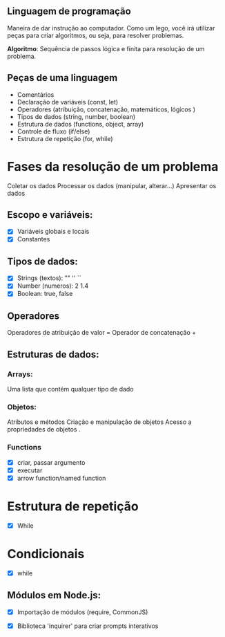 ## Linguagem de programação
Maneira de dar instrução ao computador.
Como um lego, você irá utilizar peças para criar algoritmos, ou seja, para resolver problemas.

**Algoritmo**: Sequência de passos lógica e finita para resolução de um problema.

## Peças de uma linguagem
- Comentários
- Declaração de variáveis (const, let)
- Operadores (atribuição, concatenação, matemáticos, lógicos )
- Tipos de dados (string, number, boolean)
- Estrutura de dados (functions, object, array)
- Controle de fluxo (if/else)
- Estrutura de repetição (for, while)

# Fases da resolução de um problema
Coletar os dados
Processar os dados (manipular, alterar...)
Apresentar os dados

## Escopo e variáveis:
- [x] Variáveis globais e locais
- [x] Constantes

## Tipos de dados:

- [x] Strings (textos): "" '' ``
- [x] Number (numeros): 2 1.4
- [x] Boolean: true, false

## Operadores

Operadores de atribuição de valor =
Operador de concatenação +

## Estruturas de dados:

### Arrays:

Uma lista que contém qualquer tipo de dado

### Objetos:

Atributos e métodos
Criação e manipulação de objetos
Acesso a propriedades de objetos .

### Functions

- [x] criar, passar argumento
- [x] executar
- [x] arrow function/named function

# Estrutura de repetição
- [x] While

# Condicionais
- [x] while

## Módulos em Node.js:
- [x] Importação de módulos (require, CommonJS)
- [x] Biblioteca 'inquirer' para criar prompts interativos

